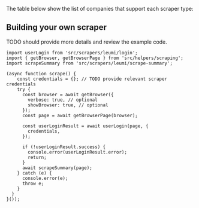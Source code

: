  The table below show the list of companies that support each scraper type:


## Building your own scraper
TODO should provide more details and review the example code.

```
import userLogin from 'src/scrapers/leumi/login';
import { getBrowser, getBrowserPage } from 'src/helpers/scraping';
import scrapeSummary from 'src/scrapers/leumi/scrape-summary';

(async function scrape() {
    const credentials = {}; // TODO provide relevant scraper credentials
    try {
      const browser = await getBrowser({
        verbose: true, // optional
        showBrowser: true, // optional
      });
      const page = await getBrowserPage(browser);

      const userLoginResult = await userLogin(page, {
        credentials,
      });

      if (!userLoginResult.success) {
        console.error(userLoginResult.error);
        return;
      }
      await scrapeSummary(page);
    } catch (e) {
      console.error(e);
      throw e;
    }
  }
}());
```

